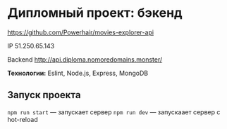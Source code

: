 # Дипломный проект: бэкенд

https://github.com/Powerhair/movies-explorer-api

IP 51.250.65.143

Backend http://api.diploma.nomoredomains.monster/


**Технологии:** Eslint, Node.js, Express, MongoDB

## Запуск проекта

`npm run start` — запускает сервер
`npm run dev` — запускаaет сервер с hot-reload

